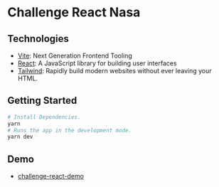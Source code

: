 # Challenge React Nasa

## Technologies 

- [Vite](https://vitejs.dev): Next Generation Frontend Tooling
- [React](https://reactjs.org): A JavaScript library for building user interfaces
- [Tailwind](https://tailwindcss.com/): Rapidly build modern websites without ever leaving your HTML.

## Getting Started

```sh
# Install Dependencies.
yarn
# Runs the app in the development mode.
yarn dev
```
## Demo
- [challenge-react-demo](https://challenge-nasa.vercel.app/)
